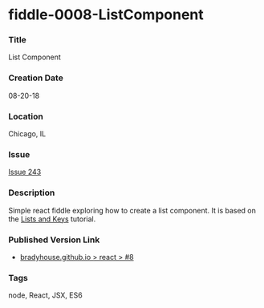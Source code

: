 fiddle-0008-ListComponent
======


### Title

List Component


### Creation Date

08-20-18


### Location

Chicago, IL


### Issue

[Issue 243](https://github.com/bradyhouse/house/issues/243)


### Description

Simple react fiddle exploring how to create a list component. It is based on the [Lists and Keys](https://reactjs.org/docs/lists-and-keys.html) tutorial.


### Published Version Link

  * [bradyhouse.github.io > react > #8](http://bradyhouse.github.io/react/fiddle-0008-ListComponent/#)


### Tags

node, React, JSX, ES6
